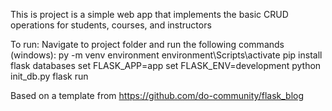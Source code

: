 This is project is a simple web app that implements the basic CRUD operations for students, courses, and instructors

To run:
    Navigate to project folder and run the following commands (windows):
    py -m venv environment
    environment\Scripts\activate
    pip install flask databases
    set FLASK_APP=app
    set FLASK_ENV=development
    python init_db.py
    flask run

Based on a template from https://github.com/do-community/flask_blog